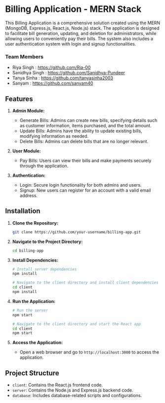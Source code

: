 # Billing Application - MERN Stack

This Billing Application is a comprehensive solution created using the MERN (MongoDB, Express.js, React.js, Node.js) stack. The application is designed to facilitate bill generation, updating, and deletion for administrators, while allowing users to conveniently pay their bills. The system also includes a user authentication system with login and signup functionalities.

### Team Members
- Riya Singh : https://github.com/Ria-00
- Sanidhya Singh : https://github.com/Sanidhya-Pundeer
- Tanya Sinha : https://github.com/tanyasinha2003
- Sanyam : https://github.com/sanyam40

## Features

1. **Admin Module:**
   - Generate Bills: Admins can create new bills, specifying details such as customer information, items purchased, and the total amount.
   - Update Bills: Admins have the ability to update existing bills, modifying information as needed.
   - Delete Bills: Admins can delete bills that are no longer relevant.

2. **User Module:**
   - Pay Bills: Users can view their bills and make payments securely through the application.

3. **Authentication:**
   - Login: Secure login functionality for both admins and users.
   - Signup: New users can register for an account with a valid email address.

## Installation

1. **Clone the Repository:**
   ```bash
   git clone https://github.com/your-username/billing-app.git
   ```

2. **Navigate to the Project Directory:**
   ```bash
   cd billing-app
   ```

3. **Install Dependencies:**
   ```bash
   # Install server dependencies
   npm install

   # Navigate to the client directory and install client dependencies
   cd client
   npm install
   ```

4. **Run the Application:**
   ```bash
   # Run the server
   npm start

   # Navigate to the client directory and start the React app
   cd client
   npm start
   ```

6. **Access the Application:**
   - Open a web browser and go to `http://localhost:3000` to access the application.

## Project Structure

- `client`: Contains the React.js frontend code.
- `server`: Contains the Node.js and Express.js backend code.
- `database`: Includes database-related scripts and configurations.
